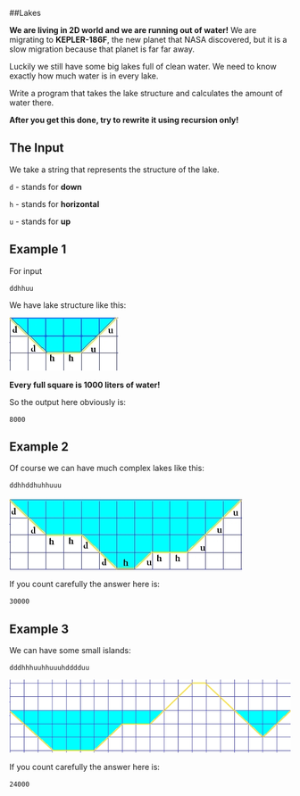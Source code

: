 ##Lakes

**We are  living in 2D world and we are running out of water!** We are migrating to **KEPLER-186F**, the new planet that NASA discovered, but it is a slow migration because that planet is far far away. 

Luckily we still have some big lakes full of clean water. We need to know exactly how much water is in every lake.

Write a program that takes the lake structure and calculates the amount of water there.

**After you get this done, try to rewrite it using recursion only!**

## The Input

We take a string that represents the structure of the lake.

``d`` - stands for **down**

``h`` - stands for **horizontal**

``u`` - stands for **up**

## Example 1

For input
```
ddhhuu
```

We have lake structure like this:

![Example One](example1.jpg)

**Every full square is 1000 liters of water!**

So the output here obviously is:

```
8000
```

## Example 2

Of course we can have much complex lakes like this:
```
ddhhddhuhhuuu
```

![Example Two](example2.jpg)

If you count carefully the answer here is:
```
30000
```

## Example 3

We can have some small islands:
```
dddhhhuuhhuuuhdddduu
```

![Example Two](example3.jpg)

If you count carefully the answer here is:
```
24000
```